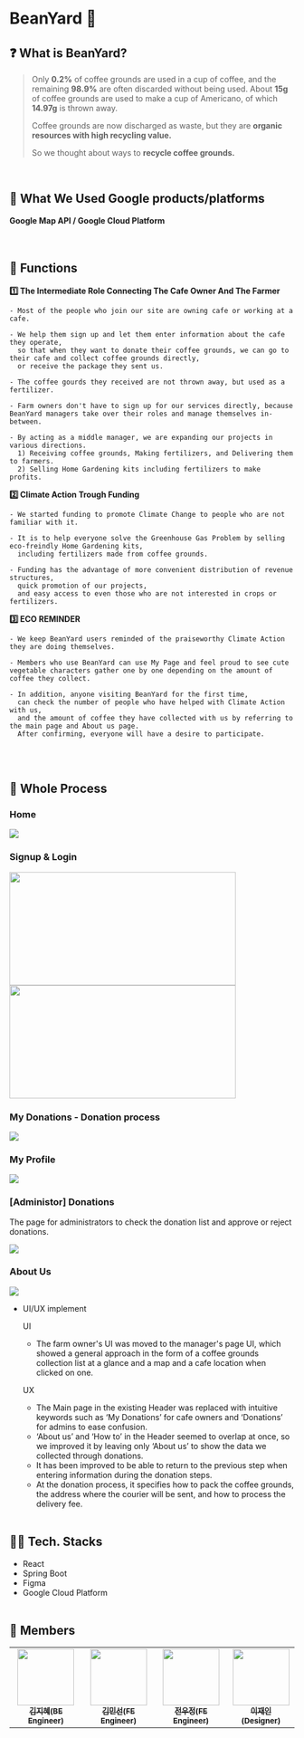 # BeanYard 🌱

## ❓ What is BeanYard?
> Only **0.2%** of coffee grounds are used in a cup of coffee, and the remaining **98.9%** are often discarded without being used. About **15g** of coffee grounds are used to make a cup of Americano, of which **14.97g** is thrown away.
> 
> Coffee grounds are now discharged as waste, but they are **organic resources with high recycling value.**
> 
> So we thought about ways to **recycle coffee grounds.**
<br>

## 🍎 What We Used Google products/platforms 
 **Google Map API / Google Cloud Platform**
<br><br><br>

## :tomato: Functions
**1️⃣ The Intermediate Role Connecting The Cafe Owner And The Farmer**
    
    - Most of the people who join our site are owning cafe or working at a cafe.
    
    - We help them sign up and let them enter information about the cafe they operate,
      so that when they want to donate their coffee grounds, we can go to their cafe and collect coffee grounds directly,
      or receive the package they sent us.
      
    - The coffee gourds they received are not thrown away, but used as a fertilizer.
    
    - Farm owners don't have to sign up for our services directly, because BeanYard managers take over their roles and manage themselves in-between.
    
    - By acting as a middle manager, we are expanding our projects in various directions.
      1) Receiving coffee grounds, Making fertilizers, and Delivering them to farmers.
      2) Selling Home Gardening kits including fertilizers to make profits.
 
**2️⃣ Climate Action Trough Funding**

    - We started funding to promote Climate Change to people who are not familiar with it.
    
    - It is to help everyone solve the Greenhouse Gas Problem by selling eco-freindly Home Gardening kits,
      including fertilizers made from coffee grounds.
    
    - Funding has the advantage of more convenient distribution of revenue structures,
      quick promotion of our projects,
      and easy access to even those who are not interested in crops or fertilizers.

**3️⃣ ECO REMINDER**

    - We keep BeanYard users reminded of the praiseworthy Climate Action they are doing themselves.
    
    - Members who use BeanYard can use My Page and feel proud to see cute vegetable characters gather one by one depending on the amount of coffee they collect.
    
    - In addition, anyone visiting BeanYard for the first time,
      can check the number of people who have helped with Climate Action with us,
      and the amount of coffee they have collected with us by referring to the main page and About us page.
      After confirming, everyone will have a desire to participate.
<br><br>

## 🍉 Whole Process
### Home

<img src="https://user-images.githubusercontent.com/68044754/161121241-c9617a8e-7c4b-4afb-8bf4-f1933f9b3138.gif"/>

### Signup & Login

<img src="https://user-images.githubusercontent.com/68044754/161121247-971092ee-2fb2-4828-a19c-0e817c5c1e02.png" width="400" height="200" />
<img src="https://user-images.githubusercontent.com/68044754/161121251-ab34bcd8-2a66-4d88-b7b1-0098f488dc39.png" width="400" height="200" />

### My Donations - Donation process

<img src="https://user-images.githubusercontent.com/68044754/161121199-2b58ce72-5e02-4198-9ff1-6b0aadfbf51a.gif" />

### My Profile

<img src="https://user-images.githubusercontent.com/68044754/161121194-37208977-2eb5-4b50-aa2c-68d51002bd40.gif" />

### [Administor] Donations

The page for administrators to check the donation list and approve or reject donations.

<img src="https://user-images.githubusercontent.com/68044754/161121169-18b6d170-045c-445b-a3aa-1be1d530d890.gif" />

### About Us

<img src="https://user-images.githubusercontent.com/68044754/161121209-2f1a8453-90d0-4b2c-9601-5b8b8cdc70f4.gif"/>

- UI/UX implement
    
    UI
    
    - The farm owner's UI was moved to the manager's page UI, which showed a general approach in the form of a coffee grounds collection list at a glance and a map and a cafe location when clicked on one.
    
    UX
    
    - The Main page in the existing Header was replaced with intuitive keywords such as ‘My Donations’ for cafe owners and ‘Donations’ for admins to ease confusion.
    - ‘About us’ and ‘How to’ in the Header seemed to overlap at once, so we improved it by leaving only ‘About us’ to show the data we collected through donations.
    - It has been improved to be able to return to the previous step when entering information during the donation steps.
    - At the donation process, it specifies how to pack the coffee grounds, the address where the courier will be sent, and how to process the delivery fee.
<br><br>

## 👩‍💻 Tech. Stacks
- React
- Spring Boot
- Figma
- Google Cloud Platform
<br><br>

## 🥳 Members
<table>
<tr>
    <td align="center"><a href="https://github.com/asd3638"><img src="https://github.com/asd3638.png" width="100px;" alt=""/><br /><sub><b>김지혜(BE Engineer)</b></sub></a><br /></td>
    <td align="center"><a href="https://github.com/k12ms26"><img src="https://github.com/k12ms26.png" width="100px;" alt=""/><br /><sub><b>김민선(FE Engineer)</b></sub></a><br /></td>
    <td align="center"><a href="https://github.com/Woojung0618"><img src="https://github.com/Woojung0618.png" width="100px;" alt=""/><br /><sub><b>전우정(FE Engineer)</b></sub></a><br /></td>
    <td align="center"><a href="https://github.com/leeejaaane"><img src="https://github.com/leeejaaane.png" width="100px;" alt=""/><br /><sub><b>이재인(Designer)</b></sub></a><br /></td>
<tr>
</table>
